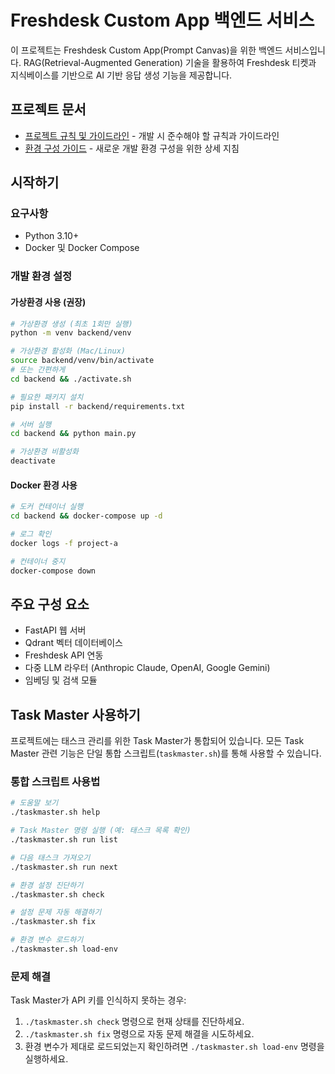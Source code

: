 # Freshdesk Custom App 백엔드 서비스

이 프로젝트는 Freshdesk Custom App(Prompt Canvas)을 위한 백엔드 서비스입니다.
RAG(Retrieval-Augmented Generation) 기술을 활용하여 Freshdesk 티켓과 지식베이스를 기반으로 AI 기반 응답 생성 기능을 제공합니다.

## 프로젝트 문서

- [프로젝트 규칙 및 가이드라인](./PROJECT_RULES.md) - 개발 시 준수해야 할 규칙과 가이드라인
- [환경 구성 가이드](./SETUP.md) - 새로운 개발 환경 구성을 위한 상세 지침

## 시작하기

### 요구사항

- Python 3.10+
- Docker 및 Docker Compose

### 개발 환경 설정

#### 가상환경 사용 (권장)

```bash
# 가상환경 생성 (최초 1회만 실행)
python -m venv backend/venv

# 가상환경 활성화 (Mac/Linux)
source backend/venv/bin/activate
# 또는 간편하게
cd backend && ./activate.sh

# 필요한 패키지 설치
pip install -r backend/requirements.txt

# 서버 실행
cd backend && python main.py

# 가상환경 비활성화
deactivate
```

#### Docker 환경 사용

```bash
# 도커 컨테이너 실행
cd backend && docker-compose up -d

# 로그 확인
docker logs -f project-a

# 컨테이너 중지
docker-compose down
```

## 주요 구성 요소

- FastAPI 웹 서버
- Qdrant 벡터 데이터베이스
- Freshdesk API 연동
- 다중 LLM 라우터 (Anthropic Claude, OpenAI, Google Gemini)
- 임베딩 및 검색 모듈

## Task Master 사용하기

프로젝트에는 태스크 관리를 위한 Task Master가 통합되어 있습니다. 모든 Task Master 관련 기능은 단일 통합 스크립트(`taskmaster.sh`)를 통해 사용할 수 있습니다.

### 통합 스크립트 사용법

```bash
# 도움말 보기
./taskmaster.sh help

# Task Master 명령 실행 (예: 태스크 목록 확인)
./taskmaster.sh run list

# 다음 태스크 가져오기
./taskmaster.sh run next

# 환경 설정 진단하기
./taskmaster.sh check

# 설정 문제 자동 해결하기
./taskmaster.sh fix

# 환경 변수 로드하기
./taskmaster.sh load-env
```

### 문제 해결

Task Master가 API 키를 인식하지 못하는 경우:

1. `./taskmaster.sh check` 명령으로 현재 상태를 진단하세요.
2. `./taskmaster.sh fix` 명령으로 자동 문제 해결을 시도하세요.
3. 환경 변수가 제대로 로드되었는지 확인하려면 `./taskmaster.sh load-env` 명령을 실행하세요.
